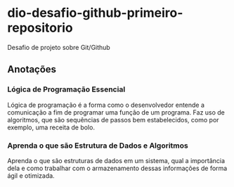 # dio-desafio-github-primeiro-repositorio
Desafio de projeto sobre Git/Github

## Anotações

### Lógica de Programação Essencial
Lógica de programação é a forma como o desenvolvedor entende a
comunicação a fim de programar uma função de um programa.
Faz uso de algoritmos, que são sequências de passos bem
estabelecidos, como por exemplo, uma receita de bolo. 

### Aprenda o que são Estrutura de Dados e Algoritmos
Aprenda o que são estruturas de dados em um sistema, qual a importância
dela e como trabalhar com o armazenamento dessas informações de forma
ágil e otimizada.
